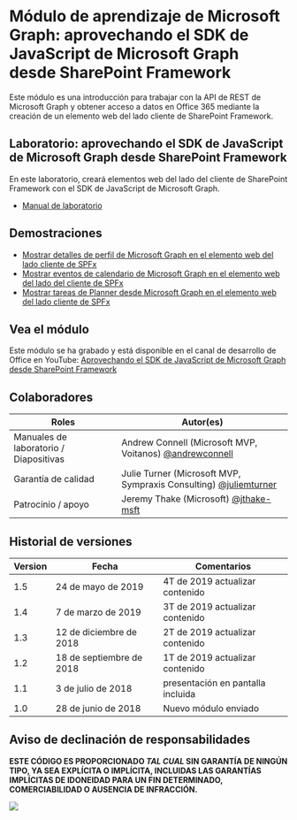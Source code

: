# Módulo de aprendizaje de Microsoft Graph: aprovechando el SDK de JavaScript de Microsoft Graph desde SharePoint Framework

Este módulo es una introducción para trabajar con la API de REST de Microsoft Graph y obtener acceso a datos en Office 365 mediante la creación de un elemento web del lado cliente de SharePoint Framework.

## Laboratorio: aprovechando el SDK de JavaScript de Microsoft Graph desde SharePoint Framework

En este laboratorio, creará elementos web del lado del cliente de SharePoint Framework con el SDK de JavaScript de Microsoft Graph.

- [Manual de laboratorio](./Lab.md)

## Demostraciones

- [Mostrar detalles de perfil de Microsoft Graph en el elemento web del lado cliente de SPFx](./Demos/01-personal-info)
- [Mostrar eventos de calendario de Microsoft Graph en el elemento web del lado del cliente de SPFx](./Demos/02-events)
- [Mostrar tareas de Planner desde Microsoft Graph en el elemento web del lado cliente de SPFx](./Demos/03-tasks)

## Vea el módulo

Este módulo se ha grabado y está disponible en el canal de desarrollo de Office en YouTube: [Aprovechando el SDK de JavaScript de Microsoft Graph desde SharePoint Framework](https://www.youtube.com/watch?v=U1JrBwP3vc8)

## Colaboradores

| Roles | Autor(es) |
| -------------------- | --------------------------------------------------------------------------------------------- |
|  Manuales de laboratorio / Diapositivas | Andrew Connell (Microsoft MVP, Voitanos) [@andrewconnell](//github.com/andrewconnell) |
| Garantía de calidad | Julie Turner (Microsoft MVP, Sympraxis Consulting) [@juliemturner](//github.com/juliemturner) |
| Patrocinio / apoyo | Jeremy Thake (Microsoft) [@jthake-msft](//github.com/jthake-msft) |

## Historial de versiones

| Version | Fecha | Comentarios |
| ------- | ------------------ | ---------------------- |
| 1.5 | 24 de mayo de 2019 | 4T de 2019 actualizar contenido |
| 1.4 | 7 de marzo de 2019 | 3T de 2019 actualizar contenido |
| 1.3 | 12 de diciembre de 2018 | 2T de 2019 actualizar contenido |
| 1.2 | 18 de septiembre de 2018 | 1T de 2019 actualizar contenido |
| 1.1 | 3 de julio de 2018 | presentación en pantalla incluida |
| 1.0 | 28 de junio de 2018 | Nuevo módulo enviado |

## Aviso de declinación de responsabilidades

**ESTE CÓDIGO ES PROPORCIONADO _TAL CUAL_ SIN GARANTÍA DE NINGÚN TIPO, YA SEA EXPLÍCITA O IMPLÍCITA, INCLUIDAS LAS GARANTÍAS IMPLÍCITAS DE IDONEIDAD PARA UN FIN DETERMINADO, COMERCIABILIDAD O AUSENCIA DE INFRACCIÓN.**

<img src="https://telemetry.sharepointpnp.com/msgraph-training-spfx" />
